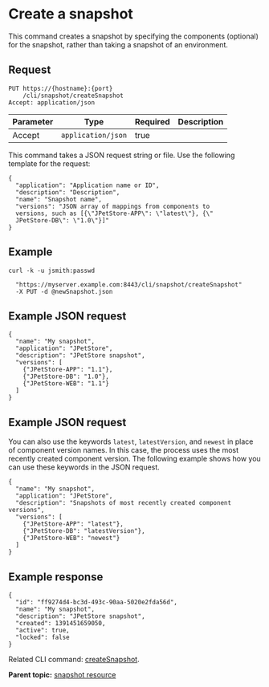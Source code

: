 # Create a snapshot

This command creates a snapshot by specifying the components \(optional\) for the snapshot, rather than taking a snapshot of an environment.

## Request

```
PUT https://{hostname}:{port}
    /cli/snapshot/createSnapshot
Accept: application/json

```

|Parameter|Type|Required|Description|
|---------|----|--------|-----------|
|Accept|`application/json`|true| |

This command takes a JSON request string or file. Use the following template for the request:

```
{
  "application": "Application name or ID",
  "description": "Description",
  "name": "Snapshot name",
  "versions": "JSON array of mappings from components to 
  versions, such as [{\"JPetStore-APP\": \"latest\"}, {\"
  JPetStore-DB\": \"1.0\"}]"
}

```

## Example

```
curl -k -u jsmith:passwd 
   
  "https://myserver.example.com:8443/cli/snapshot/createSnapshot"
  -X PUT -d @newSnapshot.json
```

## Example JSON request

```
{
  "name": "My snapshot",
  "application": "JPetStore",
  "description": "JPetStore snapshot",
  "versions": [
    {"JPetStore-APP": "1.1"}, 
    {"JPetStore-DB": "1.0"}, 
    {"JPetStore-WEB": "1.1"}
  ]
}
```

## Example JSON request

You can also use the keywords `latest`, `latestVersion`, and `newest` in place of component version names. In this case, the process uses the most recently created component version. The following example shows how you can use these keywords in the JSON request.

```
{
  "name": "My snapshot",
  "application": "JPetStore",
  "description": "Snapshots of most recently created component versions",
  "versions": [
    {"JPetStore-APP": "latest"}, 
    {"JPetStore-DB": "latestVersion"}, 
    {"JPetStore-WEB": "newest"}
  ]
}
```

## Example response

```
{
  "id": "ff9274d4-bc3d-493c-90aa-5020e2fda56d",
  "name": "My snapshot",
  "description": "JPetStore snapshot",
  "created": 1391451659050,
  "active": true,
  "locked": false
}
```

Related CLI command: [createSnapshot](udclient_createsnapshot.md).

**Parent topic:** [snapshot resource](../../com.udeploy.api.doc/topics/rest_cli_snapshot.md)

